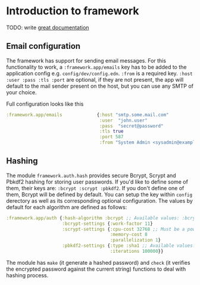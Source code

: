 # Introduction to framework

TODO: write [great documentation](http://jacobian.org/writing/what-to-write/)



## Email configuration

The framework has support for sending email messages.
For this functionality to work, a `:framework.app/emails` key has to be added to the application 
config e.g. `config/dev/config.edn`. 
`:from` is a required key. `:host :user :pass :tls :port` are optional, if they are not present, 
the app will default to the mail sender present on the host, but you can use any SMTP of your 
choice. 

Full configuration looks like this

```clojure
:framework.app/emails             {:host "smtp.some.mail.com"
                                   :user  "john.user"
                                   :pass  "secret@password"
                                   :tls true
                                   :port 587
                                   :from "System Admin <sysadmin@example.com>"}
```

## Hashing

The module `framework.auth.hash` provides secure Bcrypt, Scrypt and Pbkdf2 hashing for storing user passwords.
If you'd like to define some of them, their keys are: `:bcrypt :scrypt :pbkdf2`. If you don't define one of them, Bcrypt will be defined by default. You can setup the key within `config` derectory as well as its corresponding optional configuration. The values by default for each algorithm are defined as follows:

```clojure
:framework.app/auth {:hash-algorithm :bcrypt ;; Available values: :bcrypt, :scrypt, and :pbkdf2
                     :bcrypt-settings {:work-factor 11}
                     :scrypt-settings {:cpu-cost 32768 ;; Must be a power of 2
                                       :memory-cost 8
                                       :parallelization 1}
                     :pbkdf2-settings {:type :sha1 ;; Available values: :sha1 and :sha256
                                       :iterations 100000}}
```

The module has `make` (it generate a hashed password) and `check` (it verifies the encrypted password against the current string) functions to deal with hashing process.


